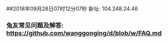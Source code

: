 ##2018年09月28日07时12分07秒 新址: 104.248.24.46
### 兔友常见问题及解答: https://github.com/wanggonging/d/blob/w/FAQ.md
